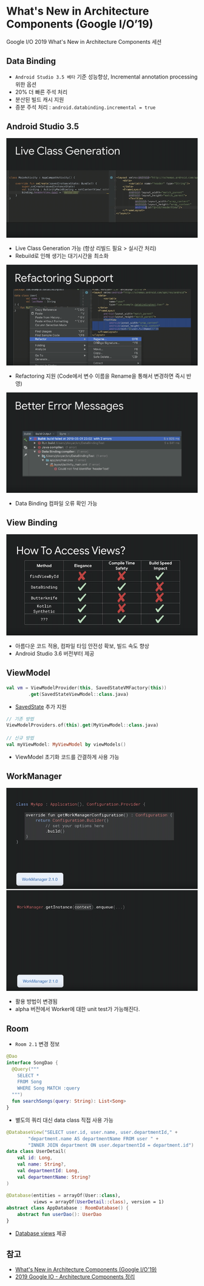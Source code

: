 # What's New in Architecture Components (Google I/O’19)
Google I/O 2019 What's New in Architecture Components 세션 

## Data Binding
- `Android Studio 3.5 베타` 기준 성능향상, Incremental annotation processing 위한 옵션
- 20% 더 빠른 주석 처리
- 분산된 빌드 캐시 지원
- 증분 주석 처리 : `android.databinding.incremental = true`

## Android Studio 3.5
![2019_io_androidstudio_1](https://github.com/yyjan/TIL/blob/master/images/2019_io_androidstudio_1.png)
- Live Class Generation 가능 (항상 리빌드 필요 > 실시간 처리)
- Rebuild로 인해 생기는 대기시간을 최소화

![2019_io_androidstudio_2](https://github.com/yyjan/TIL/blob/master/images/2019_io_androidstudio_2.png)
- Refactoring 지원 (Code에서 변수 이름을 Rename을 통해서 변경하면 즉시 반영)

![2019_io_androidstudio_3](https://github.com/yyjan/TIL/blob/master/images/2019_io_androidstudio_3.png)
- Data Binding 컴파일 오류 확인 가능

## View Binding
![2019_io_viewbinding](https://github.com/yyjan/TIL/blob/master/images/2019_io_viewbinding.png)
- 아름다운 코드 적용, 컴파일 타임 안전성 확보, 빌드 속도 향상
- Android Studio 3.6 버전부터 제공

## ViewModel
```kotlin
val vm = ViewModelProvider(this, SavedStateVMFactory(this))
        .get(SavedStateViewModel::class.java)
```
- [SavedState](https://developer.android.com/topic/libraries/architecture/viewmodel-savedstate) 추가 지원 

```kotlin
// 기존 방법
ViewModelProviders.of(this).get(MyViewModel::class.java)

// 신규 방법
val myViewModel: MyViewModel by viewModels()
```
- ViewModel 초기화 코드를 간결하게 사용 가능

## WorkManager
![2019_io_workmanager_1](https://github.com/yyjan/TIL/blob/master/images/2019_io_workmanager_1.png)
![2019_io_workmanager_2](https://github.com/yyjan/TIL/blob/master/images/2019_io_workmanager_2.png)
- 활용 방법이 변경됨
- alpha 버전에서 Worker에 대한 unit test가 가능해진다.

## Room 
- `Room 2.1` 변경 정보
```kotlin
@Dao
interface SongDao {
  @Query("""
    SELECT *
    FROM Song
    WHERE Song MATCH :query
  """)
  fun searchSongs(query: String): List<Song>
}
```

- 별도의 쿼리 대신 data class 직접 사용 가능

```kotlin
@DatabaseView("SELECT user.id, user.name, user.departmentId," +
        "department.name AS departmentName FROM user " +
        "INNER JOIN department ON user.departmentId = department.id")
data class UserDetail(
    val id: Long,
    val name: String?,
    val departmentId: Long,
    val departmentName: String?
)
```
```kotlin
@Database(entities = arrayOf(User::class),
          views = arrayOf(UserDetail::class), version = 1)
abstract class AppDatabase : RoomDatabase() {
    abstract fun userDao(): UserDao
}
```
- [Database views](https://developer.android.com/training/data-storage/room/creating-views#kotlin) 제공


## 참고
- [What's New in Architecture Components (Google I/O'19)](https://www.youtube.com/watch?v=Qxj2eBmXLHg)
- [2019 Google IO - Architecture Components 정리](https://thdev.tech/google%20io/2019/05/10/Google-IO-2019-Architecture-Components)